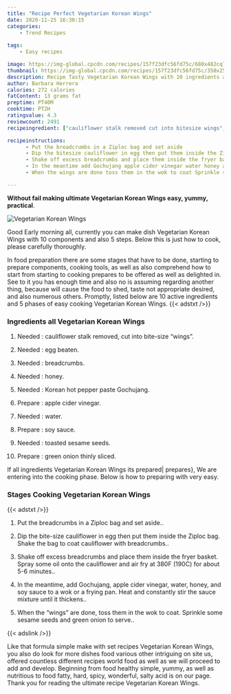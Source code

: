 ```yaml
---
title: "Recipe Perfect Vegetarian Korean Wings"
date: 2020-11-25 16:30:15
categories:
    - Trend Recipes
    
tags:
    - Easy recipes

image: https://img-global.cpcdn.com/recipes/157f23dfc56fd75c/680x482cq70/vegetarian-korean-wings-recipe-main-photo.jpg
thumbnail: https://img-global.cpcdn.com/recipes/157f23dfc56fd75c/350x250cq70/vegetarian-korean-wings-recipe-main-photo.jpg
description: Recipe Tasty Vegetarian Korean Wings with 10 ingredients and 5 stages of easy cooking.
author: Barbara Herrera
calories: 272 calories
fatContent: 13 grams fat
preptime: PT40M
cooktime: PT2H
ratingvalue: 4.3
reviewcount: 2491
recipeingredient: ["cauliflower stalk removed cut into bitesize wings", "egg beaten", "breadcrumbs", "honey", "Korean hot pepper paste Gochujang", "apple cider vinegar", "water", "soy sauce", "toasted sesame seeds", "green onion thinly sliced"]

recipeinstructions: 
      - Put the breadcrumbs in a Ziploc bag and set aside 
      - Dip the bitesize cauliflower in egg then put them inside the Ziploc bag Shake the bag to coat cauliflower with breadcrumbs 
      - Shake off excess breadcrumbs and place them inside the fryer basket Spray some oil onto the cauliflower and air fry at 380F 190C for about 56 minutes 
      - In the meantime add Gochujang apple cider vinegar water honey and soy sauce to a wok or a frying pan Heat and constantly stir the sauce mixture until it thickens 
      - When the wings are done toss them in the wok to coat Sprinkle some sesame seeds and green onion to serve

---
```




**Without fail making ultimate Vegetarian Korean Wings easy, yummy, practical**. 


![Vegetarian Korean Wings](https://img-global.cpcdn.com/recipes/157f23dfc56fd75c/680x482cq70/vegetarian-korean-wings-recipe-main-photo.jpg "Vegetarian Korean Wings")




Good Early morning all, currently you can make dish Vegetarian Korean Wings with 10 components and also 5 steps. Below this is just how to cook, please carefully thoroughly.

In food preparation there are some stages that have to be done, starting to prepare components, cooking tools, as well as also comprehend how to start from starting to cooking prepares to be offered as well as delighted in. See to it you has enough time and also no is assuming regarding another thing, because will cause the food to shed, taste not appropriate desired, and also numerous others. Promptly, listed below are 10 active ingredients and 5 phases of easy cooking Vegetarian Korean Wings.
{{< adstxt />}}

### Ingredients all Vegetarian Korean Wings


1. Needed  : cauliflower stalk removed, cut into bite-size “wings”.

1. Needed  : egg beaten.

1. Needed  : breadcrumbs.

1. Needed  : honey.

1. Needed  : Korean hot pepper paste Gochujang.

1. Prepare  : apple cider vinegar.

1. Needed  : water.

1. Prepare  : soy sauce.

1. Needed  : toasted sesame seeds.

1. Prepare  : green onion thinly sliced.



If all ingredients Vegetarian Korean Wings its prepared| prepares}, We are entering into the cooking phase. Below is how to preparing with very easy.

### Stages Cooking Vegetarian Korean Wings

{{< adstxt />}}


1. Put the breadcrumbs in a Ziploc bag and set aside..



1. Dip the bite-size cauliflower in egg then put them inside the Ziploc bag. Shake the bag to coat cauliflower with breadcrumbs..



1. Shake off excess breadcrumbs and place them inside the fryer basket. Spray some oil onto the cauliflower and air fry at 380F (190C) for about 5-6 minutes..



1. In the meantime, add Gochujang, apple cider vinegar, water, honey, and soy sauce to a wok or a frying pan. Heat and constantly stir the sauce mixture until it thickens..



1. When the “wings” are done, toss them in the wok to coat. Sprinkle some sesame seeds and green onion to serve..





{{< adslink />}}

Like that formula simple make with set recipes Vegetarian Korean Wings, you also do look for more dishes food various other intriguing on site us, offered countless different recipes world food as well as we will proceed to add and develop. Beginning from food healthy simple, yummy, as well as nutritious to food fatty, hard, spicy, wonderful, salty acid is on our page. Thank you for reading the ultimate recipe Vegetarian Korean Wings.
